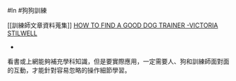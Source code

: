 #ln #狗狗訓練 

[[訓練師文章資料蒐集]]
 [HOW TO FIND A GOOD DOG TRAINER -VICTORIA STILWELL](https://positively.com/dog-training/find-a-trainer/how-to-choose-a-good-dog-trainer/)

-

看書或上網能夠補充學科知識，但是要實際應用，一定需要人、狗和訓練師面對面的互動，才能針對容易忽略的操作細節學習。